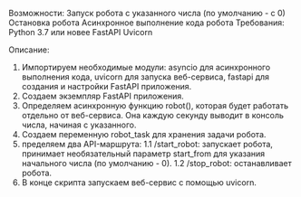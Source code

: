 Возможности:
    Запуск робота с указанного числа (по умолчанию - с 0)
    Остановка робота
    Асинхронное выполнение кода робота
Требования:
    Python 3.7 или новее
    FastAPI
    Uvicorn
  
  Описание:
  
1. Импортируем необходимые модули: asyncio для асинхронного выполнения кода, uvicorn для запуска веб-сервиса, fastapi для создания и настройки FastAPI приложения.
2. Создаем экземпляр FastAPI приложения.
3. Определяем асинхронную функцию robot(), которая будет работать отдельно от веб-сервиса. Она каждую секунду выводит в консоль числа, начиная с указанного.
4. Создаем переменную robot_task для хранения задачи робота.
5. пределяем два API-маршрута:
  1.1 /start_robot: запускает робота, принимает необязательный параметр start_from для указания начального числа (по умолчанию - 0).
  1.2 /stop_robot: останавливает робота.
6. В конце скрипта запускаем веб-сервис с помощью uvicorn.


